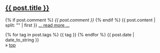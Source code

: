 <div class="post">
<h2><a id="{{ post.id }}" href="{{ post.url }}">{{ post.title }}</a></h2>
{% if post.comment %}
<i>{{ post.comment }}</i>
{% endif %}
{{ post.content | split: "<!-- end excerpt -->" | first }}
<a href="{{ post.url }}">... read more ...</a>
<p id="footer">
{% for tag in post.tags %}
	<span id="tag"> {{ tag }} </span>
{% endfor %}	 
{{ post.date | date_to_string }}
<br/>
&raquo; <a href="#all_posts">top</a>
</p>
</div>
